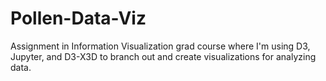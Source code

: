 # Pollen-Data-Viz
Assignment in Information Visualization grad course where I'm using D3, Jupyter, and D3-X3D to branch out and create visualizations for analyzing data.
